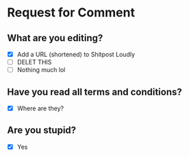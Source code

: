 # Request for Comment
## What are you editing?
- [x] Add a URL (shortened) to Shitpost Loudly
- [ ] DELET THIS
- [ ] Nothing much lol

## Have you read all terms and conditions?
- [x] Where are they?

## Are you stupid?
- [x] Yes

